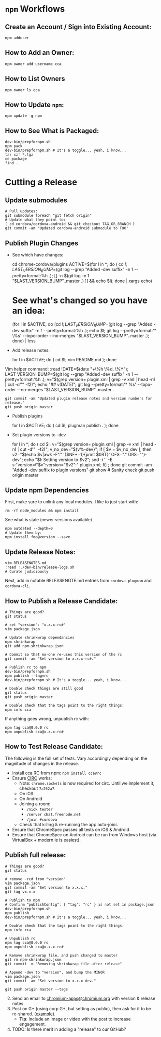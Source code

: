 # `npm` Workflows

## Create an Account / Sign into Existing Account:

    npm adduser

## How to Add an Owner:

    npm owner add username cca

## How to List Owners

    npm owner ls cca

## How to Update `npm`:

    npm update -g npm

## How to See What is Packaged:
    dev-bin/prepfornpm.sh
    npm pack
    dev-bin/prepfornpm.sh # It's a toggle... yeah, i know...
    tar xzf *.tgz
    cd package
    find .

# Cutting a Release

## Update submodules

    # Pull updates:
    git submodule foreach "git fetch origin"
    # Update what they point to:
    ( cd cordova/cordova-android && git checkout TAG_OR_BRANCH )
    git commit -am "Updated cordova-android submodule to FOO"

## Publish Plugin Changes

* See which have changes:

    cd chrome-cordova/plugins
    ACTIVE=$(for l in *; do ( cd $l; LAST_VERSION_BUMP=$(git log --grep "Added -dev suffix" -n 1 --pretty=format:%h .); [[ -n $(git log -n 1 "$LAST_VERSION_BUMP"..master .) ]] && echo $l); done | xargs echo)
    # See what's changed so you have an idea:
    (for l in $ACTIVE; do (cd $l; LAST_VERSION_BUMP=$(git log --grep "Added -dev suffix" -n 1 --pretty=format:%h .); echo $l; git log --pretty=format:'* \%s' --topo-order --no-merges "$LAST_VERSION_BUMP"..master .); done) | less

* Add release notes:

    for l in $ACTIVE; do ( cd $l; vim README.md ); done

Vim helper command:
    :read !DATE=$(date "+\%h \%d, \%Y"); LAST_VERSION_BUMP=$(git log --grep "Added -dev suffix" -n 1 --pretty=format:%h .); v="$(grep version= plugin.xml | grep -v xml | head -n1 | cut -d'"' -f2)"; echo "\#\# $v ($DATE)"; git log --pretty=format:'* \%s' --topo-order --no-merges "$LAST_VERSION_BUMP"..master .

    git commit -am "Updated plugin release notes and version numbers for release."
    git push origin master

* Publish plugins

    for l in $ACTIVE; do ( cd $l; plugman publish . ); done

* Set plugin versions to -dev

    for l in *; do ( cd $l; v="$(grep version= plugin.xml | grep -v xml | head -n1 | cut -d'"' -f2)"; v_no_dev="${v%-dev}"; if [ $v = $v_no_dev ]; then v2="$(echo $v|awk -F"." '{$NF+=1}{print $0RT}' OFS="." ORS="")-dev"; echo "$l: Setting version to $v2"; sed -i '' -E s:"version=\"$v\":version=\"$v2\":" plugin.xml; fi) ; done
    git commit -am "Added -dev suffix to plugin versions"
    git show # Sanity check
    git push origin master


## Update npm Dependencies

First, make sure to unlink any local modules.  I like to just start with:

    rm -rf node_modules && npm install

See what is stale (newer versions available)

    npm outdated --depth=0
    # Update them by:
    npm install foo@version --save

## Update Release Notes:

    vim RELEASENOTES.md
    :read !./dev-bin/release-logs.sh
    # Curate judiciously

Next, add in notable RELEASENOTE.md entries from `cordova-plugman` and `cordova-cli`.

## How to Publish a Release Candidate:

    # Things are good?
    git status

    # set "version": "x.x.x-rc#"
    vim package.json

    # Update shrinkwrap dependancies
    npm shrinkwrap
    git add npm-shrinkwrap.json

    # Commit so that no-one re-uses this version of the rc
    git commit -am "Set version to x.x.x-rc#."

    # Publish rc to npm
    dev-bin/prepfornpm.sh
    npm publish --tag=rc
    dev-bin/prepfornpm.sh # It's a toggle... yeah, i know...

    # Double check things are still good
    git status
    git push origin master

    # Double check that the tags point to the right things:
    npm info cca

If anything goes wrong, unpublish rc with:

    npm tag cca@0.0.0 rc
    npm unpublish cca@x.x.x-rc#

## How to Test Release Candidate:

The following is the full set of tests. Vary accordingly depending on the magnitude of changes in the release.

* Install cca RC from npm: `npm install cca@rc`
* Ensure [CIRC](https://github.com/flackr/circ.git) works:
  * Note: `chrome.sockets` is now required for circ.  Until we implement it, checkout `7a262a7`.
  * On iOS
  * On Android
  * Joining a room:
    * `/nick tester`
    * `/server chat.freenode.net`
    * `/join #cordova`
  * Check that killing & re-running the app auto-joins
* Ensure that ChromeSpec passes all tests on iOS & Android
* Ensure that ChromeSpec on Android can be run from Windows host (via VirtualBox + modern.ie is easiest).

## Publish full release:

    # Things are good?
    git status

    # remove -rc# from "version"
    vim package.json
    git commit -am "Set version to x.x.x."
    git tag vx.x.x

    # Publish to npm
    # Confirm "publishConfig": { "tag": "rc" } is not set in package.json
    dev-bin/prepfornpm.sh
    npm publish
    dev-bin/prepfornpm.sh # It's a toggle... yeah, i know...

    # Double check that the tags point to the right things:
    npm info cca

    # Unpublish rc
    npm tag cca@0.0.0 rc
    npm unpublish cca@x.x.x-rc#

    # Remove shrinkwrap file, and push changed to master
    git rm npm-shrinkwrap.json
    git commit -m "Removing shrinkwrap file after release"

    # Append -dev to "version", and bump the MINOR
    vim package.json
    git commit -am "Set version to x.x.x-dev."

    git push origin master --tags

2. Send an email to chromium-apps@chromium.org with version & release notes.
3. Post on G+ (using corp G+, but setting as public), then ask for it to be re-shared. ([example](https://plus.sandbox.google.com/+GoogleChromeDevelopers/posts/DiHAsUfetRo)).
    * **Tip:** Include an image or video with the post to increase engagement.
4. TODO: Is there merit in adding a "release" to our GitHub?

